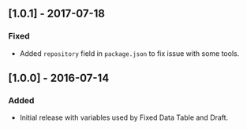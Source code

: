## [1.0.1] - 2017-07-18

### Fixed
- Added `repository` field in `package.json` to fix issue with some tools.


## [1.0.0] - 2016-07-14

### Added
- Initial release with variables used by Fixed Data Table and Draft.
